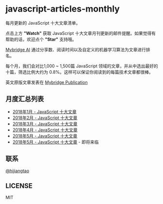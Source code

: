 # javascript-articles-monthly

每月更新的 JavaScript 十大文章清单。

点击上方 **"Watch"** 获取 JavaScript 十大文章月刊更新的邮件提醒。如果觉得有帮助的话，欢迎点个 **"Star"** 支持哦。

[Mybridge AI](https://www.mybridge.co) 通过分享数、阅读时间以及自定义的机器学习算法为文章进行排名。

每个月，我们会对比1,000 ~ 1,500篇 JavaScript 领域的文章，并从中选出最好的十篇，筛选比例大约为 0.8%。这样可以保证你阅读到的每篇技术文章都很棒。

英文原版文章发表在 [Mybridge Publication](https://medium.mybridge.co)

## 月度汇总列表

* [2018年1月 - JavaScript 十大文章](./2018/02.md)
* [2018年2月 - JavaScript 十大文章](./2018/03.md)
* [2018年3月 - JavaScript 十大文章](./2018/04.md)
* [2018年4月 - JavaScript 十大文章](./2018/05.md)
* [2018年5月 - JavaScript 十大文章](./2018/06.md)
* [2018年5月 - JavaScript 十大文章]() - 即将来临

## 联系

[@hijiangtao](https://github.com/hijiangtao)

## LICENSE

MIT
